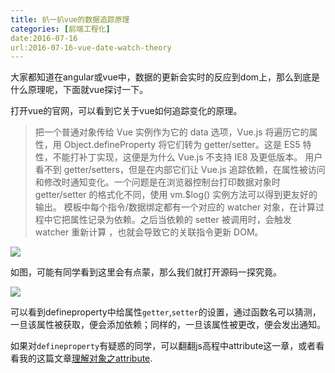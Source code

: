 ```yaml
---
title: 扒一扒vue的数据追踪原理
categories: [前端工程化]
date:2016-07-16
url:2016-07-16-vue-date-watch-theory
---
```

大家都知道在angular或vue中，数据的更新会实时的反应到dom上，那么到底是什么原理呢，下面就vue探讨一下。

打开vue的官网，可以看到它关于vue如何追踪变化的原理。

> 把一个普通对象传给 Vue 实例作为它的 data 选项，Vue.js 将遍历它的属性，用 Object.defineProperty 将它们转为 getter/setter。这是 ES5 特性，不能打补丁实现，这便是为什么 Vue.js 不支持 IE8 及更低版本。
用户看不到 getter/setters，但是在内部它们让 Vue.js 追踪依赖，在属性被访问和修改时通知变化。一个问题是在浏览器控制台打印数据对象时 getter/setter 的格式化不同，使用 vm.$log() 实例方法可以得到更友好的输出。
模板中每个指令/数据绑定都有一个对应的 watcher 对象，在计算过程中它把属性记录为依赖。之后当依赖的 setter 被调用时，会触发 watcher 重新计算 ，也就会导致它的关联指令更新 DOM。

![](http://i2.piimg.com/567571/10b2d4dcf5f0f690.png)

如图，可能有同学看到这里会有点蒙，那么我们就打开源码一探究竟。

![](http://7xqo7w.com1.z0.glb.clouddn.com/16-7-16/13229918.jpg)

可以看到defineproperty中给属性`getter`,`setter`的设置，通过函数名可以猜测，一旦该属性被获取，便会添加依赖；同样的，一旦该属性被更改，便会发出通知。

如果对`defineproperty`有疑惑的同学，可以翻翻js高程中attribute这一章，或者看看我的这篇文章[理解对象之attribute](http://www.sunopar.com/#!/blog/2016-06-10-js-attribute).